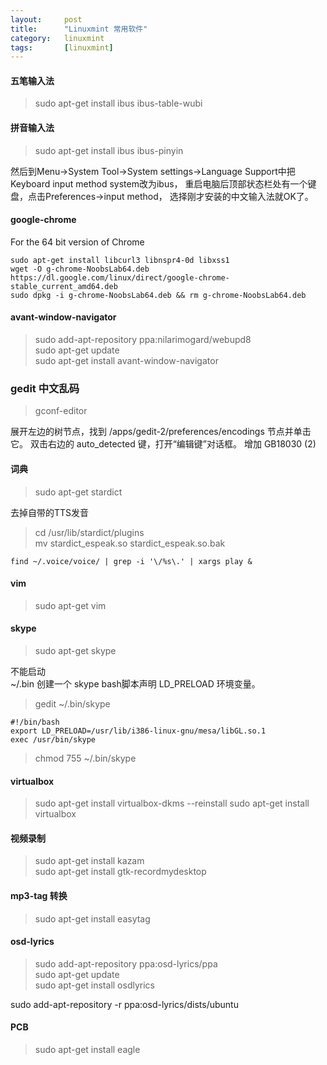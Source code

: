 ```yaml
---
layout:		post
title:  	"Linuxmint 常用软件"
category: 	linuxmint
tags:		[linuxmint]
---
```


#### 五笔输入法
> sudo apt-get install ibus ibus-table-wubi

#### 拼音输入法
> sudo apt-get install ibus ibus-pinyin

然后到Menu->System Tool->System settings->Language Support中把Keyboard input method system改为ibus， 重启电脑后顶部状态栏处有一个键盘，点击Preferences->input method， 选择刚才安装的中文输入法就OK了。

#### google-chrome
For the 64 bit version of Chrome

    sudo apt-get install libcurl3 libnspr4-0d libxss1
    wget -O g-chrome-NoobsLab64.deb https://dl.google.com/linux/direct/google-chrome-stable_current_amd64.deb
    sudo dpkg -i g-chrome-NoobsLab64.deb && rm g-chrome-NoobsLab64.deb


#### avant-window-navigator
> sudo add-apt-repository ppa:nilarimogard/webupd8  
> sudo apt-get update  
> sudo apt-get install avant-window-navigator  


### gedit 中文乱码
>  gconf-editor  

展开左边的树节点，找到 /apps/gedit-2/preferences/encodings 节点并单击它。
 双击右边的 auto_detected 键，打开“编辑键”对话框。
增加 GB18030  (2)

#### 词典
> sudo apt-get stardict

去掉自带的TTS发音
> cd /usr/lib/stardict/plugins  
> mv stardict_espeak.so stardict_espeak.so.bak

	find ~/.voice/voice/ | grep -i '\/%s\.' | xargs play &

#### vim
> sudo apt-get vim

#### skype
> sudo apt-get skype

不能启动  
~/.bin 创建一个 skype bash脚本声明 LD_PRELOAD 环境变量。  

> gedit ~/.bin/skype

    #!/bin/bash
    export LD_PRELOAD=/usr/lib/i386-linux-gnu/mesa/libGL.so.1
    exec /usr/bin/skype


> chmod 755 ~/.bin/skype


#### virtualbox
> sudo apt-get install virtualbox-dkms --reinstall
> sudo apt-get install virtualbox


#### 视频录制
> sudo apt-get install kazam  
> sudo apt-get install gtk-recordmydesktop  


#### mp3-tag 转换
> sudo apt-get install easytag  


#### osd-lyrics 
> sudo add-apt-repository ppa:osd-lyrics/ppa  
> sudo apt-get update  
> sudo apt-get install osdlyrics  

sudo add-apt-repository -r ppa:osd-lyrics/dists/ubuntu  


#### PCB
> sudo apt-get install eagle
